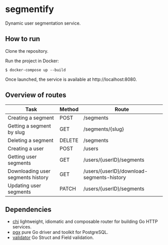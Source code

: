 
# segmentify

Dynamic user segmentation service.

## How to run
Clone the repository.

Run the project in Docker:
```
$ docker-compose up --build
```
Once launched, the service is available at http://localhost:8080.

## Overview of routes
| Task | Method | Route |
| --- | --- | --- |
|Creating a segment | POST | /segments |
|Getting a segment by slug | GET | /segments/{slug} |
|Deleting a segment | DELETE | /segments |
|Creating a user | POST | /users |
|Getting user segments | GET | /users/{userID}/segments |
|Downloading user segments history | GET | /users/{userID}/download-segments-history |
|Updating user segments | PATCH | /users/{userID}/segments |

## Dependencies
- [chi](github.com/go-chi/chi) lightweight, idiomatic and composable router for building Go HTTP services.
- [pgx](https://github.com/jackc/pgx) pure Go driver and toolkit for PostgreSQL.
- [validator](github.com/go-playground/validator) Go Struct and Field validation.